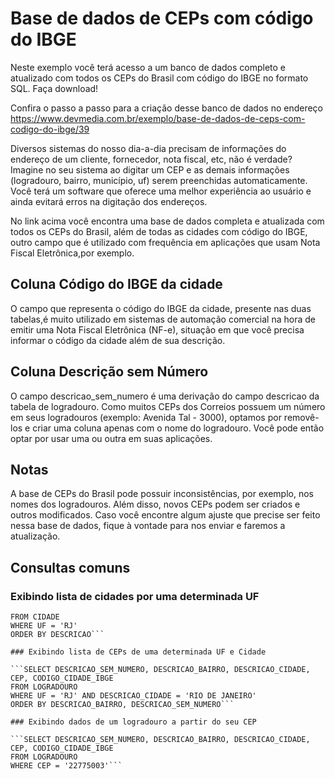 # Base de dados de CEPs com código do IBGE

Neste exemplo você terá acesso a um banco de dados completo e atualizado com todos os CEPs do Brasil com código do IBGE no formato SQL. Faça download! 

Confira o passo a passo para a criação desse banco de dados no endereço https://www.devmedia.com.br/exemplo/base-de-dados-de-ceps-com-codigo-do-ibge/39

Diversos sistemas do nosso dia-a-dia precisam de informações do endereço de um cliente, fornecedor, nota fiscal, etc, não é verdade? Imagine no seu sistema ao digitar um CEP e as demais informações (logradouro, bairro, município, uf) serem preenchidas automaticamente. Você terá um software que oferece uma melhor experiência ao usuário e ainda evitará erros na digitação dos endereços.

No link acima você encontra uma base de dados completa e atualizada com todos os CEPs do Brasil, além de todas as cidades com código do IBGE, outro campo que é utilizado com frequência em aplicações que usam Nota Fiscal Eletrônica,por exemplo.

## Coluna Código do IBGE da cidade
O campo que representa o código do IBGE da cidade, presente nas duas tabelas,é muito utilizado em sistemas de automação comercial na hora de emitir uma Nota Fiscal Eletrônica (NF-e), situação em que você precisa informar o código da cidade além de sua descrição.

## Coluna Descrição sem Número
O campo descricao_sem_numero é uma derivação do campo descricao da tabela de logradouro. Como muitos CEPs dos Correios possuem um número em seus logradouros (exemplo: Avenida Tal - 3000), optamos por removê-los e criar uma coluna apenas com o nome do logradouro. Você pode então optar por usar uma ou outra em suas aplicações.

## Notas

A base de CEPs do Brasil pode possuir inconsistências, por exemplo, nos nomes dos logradouros. Além disso, novos CEPs podem ser criados e outros modificados. Caso você encontre algum ajuste que precise ser feito nessa base de dados, fique à vontade para nos enviar e faremos a atualização.

## Consultas comuns

### Exibindo lista de cidades por uma determinada UF

```SELECT DESCRICAO, CODIGO_IBGE, DDD
FROM CIDADE
WHERE UF = 'RJ'
ORDER BY DESCRICAO```

### Exibindo lista de CEPs de uma determinada UF e Cidade

```SELECT DESCRICAO_SEM_NUMERO, DESCRICAO_BAIRRO, DESCRICAO_CIDADE, CEP, CODIGO_CIDADE_IBGE
FROM LOGRADOURO
WHERE UF = 'RJ' AND DESCRICAO_CIDADE = 'RIO DE JANEIRO'
ORDER BY DESCRICAO_BAIRRO, DESCRICAO_SEM_NUMERO```

### Exibindo dados de um logradouro a partir do seu CEP

```SELECT DESCRICAO_SEM_NUMERO, DESCRICAO_BAIRRO, DESCRICAO_CIDADE, CEP, CODIGO_CIDADE_IBGE
FROM LOGRADOURO
WHERE CEP = '22775003'```
